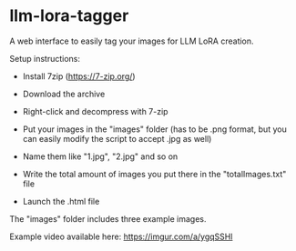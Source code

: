 # llm-lora-tagger
A web interface to easily tag your images for LLM LoRA creation.

Setup instructions:

- Install 7zip (https://7-zip.org/)

- Download the archive

- Right-click and decompress with 7-zip

- Put your images in the "images" folder (has to be .png format, but you can easily modify the script to accept .jpg as well)

- Name them like "1.jpg", "2.jpg" and so on

- Write the total amount of images you put there in the "totalImages.txt" file

- Launch the .html file

The "images" folder includes three example images.


Example video available here:
https://imgur.com/a/ygqSSHl
